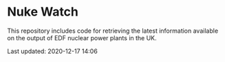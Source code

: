 # Nuke Watch

This repository includes code for retrieving the latest information available on the output of EDF nuclear power plants in the UK.

Last updated: 2020-12-17 14:06